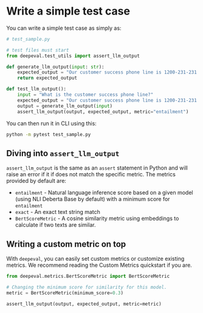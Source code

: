 # Write a simple test case

You can write a simple test case as simply as:

```python
# test_sample.py

# test files must start 
from deepeval.test_utils import assert_llm_output

def generate_llm_output(input: str):
    expected_output = "Our customer success phone line is 1200-231-231."
    return expected_output

def test_llm_output():
    input = "What is the customer success phone line?"
    expected_output = "Our customer success phone line is 1200-231-231."
    output = generate_llm_output(input)
    assert_llm_output(output, expected_output, metric="entailment")
```

You can then run it in CLI using this: 

```bash
python -m pytest test_sample.py
```

## Diving into `assert_llm_output`

`assert_llm_output` is the same as an `assert` statement in Python and will raise an error if it if does not match the specific metric. The metrics provided by default are:

- `entailment` - Natural language inference score based on a given model (using NLI Deberta Base by default) with a minimum score for `entailment`
- `exact` - An exact text string match
- `BertScoreMetric` - A cosine similarity metric using embeddings to calculate if two texts are similar.

## Writing a custom metric on top

With `deepeval`, you can easily set custom metrics or customize existing metrics. We recommend reading the Custom Metrics quickstart if you are. 

```python
from deepeval.metrics.BertScoreMetric import BertScoreMetric

# Changing the minimum score for similarity for this model.
metric = BertScoreMetric(minimum_score=0.3)

assert_llm_output(output, expected_output, metric=metric)
```
